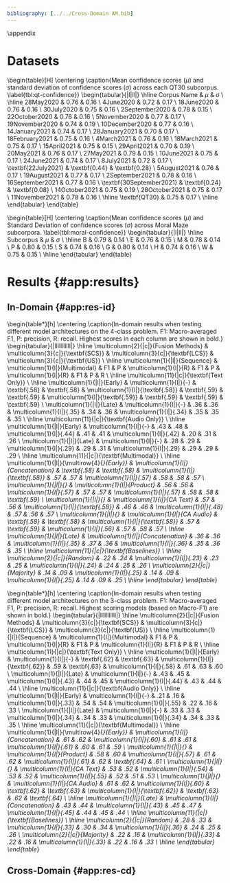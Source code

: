 ```yaml
---
bibliography: [../../Cross-Domain AM.bib]
---
```


\appendix
# Datasets


\begin{table}[H]
\centering
\caption{Mean confidence scores ($\mu$) and standard deviation of confidence scores ($\sigma$) across each QT30 subcorpus. \label{tbl:qt-confidence}}
\begin{tabular}{|l|ll|}
\hline
Corpus Name     & $\mu$ & $\sigma$ \\ \hline
28May2020       & 0.76            & 0.16               \\
4June2020       & 0.72            & 0.17               \\
18June2020      & 0.76            & 0.16               \\
30July2020      & 0.75            & 0.16               \\
2September2020  & 0.78            & 0.15               \\
22October2020   & 0.76            & 0.16               \\
5November2020   & 0.77            & 0.17               \\
19November2020  & 0.74            & 0.19               \\
10December2020  & 0.77            & 0.16               \\
14January2021   & 0.74            & 0.17               \\
28January2021   & 0.70            & 0.17               \\
18February2021  & 0.75            & 0.16               \\
4March2021      & 0.76            & 0.16               \\
18March2021     & 0.75            & 0.17               \\
15April2021     & 0.75            & 0.15               \\
29April2021     & 0.70            & 0.19               \\
20May2021       & 0.76            & 0.17               \\
27May2021       & 0.79            & 0.15               \\
10June2021      & 0.75            & 0.17               \\
24June2021      & 0.74            & 0.17               \\
8July2021       & 0.72            & 0.17               \\
\textbf{22July2021}      & \textbf{0.44}   & \textbf{0.28}      \\
5August2021     & 0.76            & 0.17               \\
19August2021    & 0.77            & 0.17               \\
2September2021  & 0.78            & 0.16               \\
16September2021 & 0.77            & 0.16               \\
\textbf{30September2021} & \textbf{0.24}   & \textbf{0.08}      \\
14October2021   & 0.75            & 0.19               \\
28October2021   & 0.75            & 0.17               \\
11November2021  & 0.78            & 0.16               \\ \hline
\textbf{QT30}   & 0.75            & 0.17               \\ \hline
\end{tabular}
\end{table}

\begin{table}[H]
\centering
\caption{Mean confidence scores ($\mu$) and Standard Deviation of confidence scores ($\sigma$) across Moral Maze subcorpora. \label{tbl:moral-confidence}}
\begin{tabular}{|l|ll|}
\hline
Subcorpus & $\mu$ & $\sigma$ \\ \hline
B         & 0.79 & 0.14   \\
E         & 0.76 & 0.15   \\
M         & 0.78 & 0.14   \\
P         & 0.80 & 0.15   \\
S         & 0.74 & 0.16   \\
G         & 0.80 & 0.14   \\
H         & 0.74 & 0.16   \\
W         & 0.75 & 0.15   \\ \hline
\end{tabular}
\end{table}

# Results {#app:results}

## In-Domain {#app:res-id}

\begin{table*}[h]
\centering
\caption{In-domain results when testing different model architectures on the 4-class problem. F1: Macro-averaged F1, P: precision, R: recall. Highest scores in each column are shown in bold.}
\begin{tabular}{|lllllllllll|}
\hline
\multicolumn{2}{|c|}{Fusion Methods}                                              & \multicolumn{3}{c|}{\textbf{SCS}}                               & \multicolumn{3}{c|}{\textbf{LCS}}                               & \multicolumn{3}{c|}{\textbf{US}}           \\ \hline
\multicolumn{1}{|l|}{Sequence}               & \multicolumn{1}{l|}{Multimodal}    & F1           & P            & \multicolumn{1}{l|}{R}            & F1           & P            & \multicolumn{1}{l|}{R}            & F1           & P            & R            \\ \hline
\multicolumn{11}{|c|}{\textbf{Text Only}}                                                                                                                                                                                                                          \\ \hline
\multicolumn{1}{|l|}{Early}                  & \multicolumn{1}{l|}{-}             & \textbf{.58} & \textbf{.58} & \multicolumn{1}{l|}{\textbf{.58}} & \textbf{.59} & \textbf{.59} & \multicolumn{1}{l|}{\textbf{.59}} & \textbf{.59} & \textbf{.59} & \textbf{.59} \\
\multicolumn{1}{|l|}{Late}                   & \multicolumn{1}{l|}{-}             & .36          & .36          & \multicolumn{1}{l|}{.35}             & .34          & .36          & \multicolumn{1}{l|}{.34}             & .35          & .35          & .35          \\ \hline
\multicolumn{11}{|c|}{\textbf{Audio Only}}                                                                                                                                                                                                                         \\ \hline
\multicolumn{1}{|l|}{Early}                  & \multicolumn{1}{l|}{-}             & .43          & .48          & \multicolumn{1}{l|}{.44}          & .41          & .41          & \multicolumn{1}{l|}{.42}          & .20          & .31          & .26          \\
\multicolumn{1}{|l|}{Late}                   & \multicolumn{1}{l|}{-}             & .28          & .29          & \multicolumn{1}{l|}{.29}             & .29          & .31          & \multicolumn{1}{l|}{.29}             & .29          & .29          & .29          \\ \hline
\multicolumn{11}{|c|}{\textbf{Multimodal}}                                                                                                                                                                                                                         \\ \hline
\multicolumn{1}{|l|}{\multirow{4}{*}{Early}} & \multicolumn{1}{l|}{Concatenation} & \textbf{.58} & \textbf{.58} & \multicolumn{1}{l|}{\textbf{.58}} & .57          & .57          & \multicolumn{1}{l|}{.57}          & .58          & .58          & .57          \\
\multicolumn{1}{|l|}{}                       & \multicolumn{1}{l|}{Product}       & .56          & .56          & \multicolumn{1}{l|}{.57}          & .57          & .57          & \multicolumn{1}{l|}{.57}          & .58          & .58          & \textbf{.59} \\
\multicolumn{1}{|l|}{}                       & \multicolumn{1}{l|}{CA Text}       & .57          & .56          & \multicolumn{1}{l|}{\textbf{.58}} & .46          & .46          & \multicolumn{1}{l|}{.48}          & .57          & .56          & .57          \\
\multicolumn{1}{|l|}{}                       & \multicolumn{1}{l|}{CA Audio}      & \textbf{.58} & \textbf{.58} & \multicolumn{1}{l|}{\textbf{.58}} & .57          & \textbf{.59} & \multicolumn{1}{l|}{.56}          & .57          & .58          & .57          \\ \hline
\multicolumn{1}{|l|}{Late}                   & \multicolumn{1}{l|}{Concatenation} & .36          & .36          & \multicolumn{1}{l|}{.35}          & .37          & .36          & \multicolumn{1}{l|}{.36}          & .35          & .36          & .35          \\ \hline
\multicolumn{11}{|c|}{\textbf{Baselines}}                                                                                                                                                                                                                          \\ \hline
\multicolumn{2}{|c|}{Random}                                                      & .22          & .24          & \multicolumn{1}{l|}{.23}          & .23          & .25          & \multicolumn{1}{l|}{.24}          & .24          & .25          & .26          \\
\multicolumn{2}{|c|}{Majority}                                                    & .14          & .09          & \multicolumn{1}{l|}{.25}          & .14          & .09          & \multicolumn{1}{l|}{.25}          & .14          & .09          & .25          \\ \hline
\end{tabular}
\end{table*}

\begin{table*}[h]
\centering
\caption{In-domain results when testing different model architectures on the 3-class problem. F1: Macro-averaged F1, P: precision, R: recall. Highest scoring models (based on Macro-F1) are shown in bold.}
\begin{tabular}{|lllllllllll|}
\hline
\multicolumn{2}{|c|}{Fusion Methods}                                                       & \multicolumn{3}{c|}{\textbf{SCS}}                               & \multicolumn{3}{c|}{\textbf{LCS}}                               & \multicolumn{3}{c|}{\textbf{US}}           \\ \hline
\multicolumn{1}{|l|}{Sequence}               & \multicolumn{1}{l|}{Multimodal}    & F1           & P            & \multicolumn{1}{l|}{R}            & F1           & P            & \multicolumn{1}{l|}{R}            & F1           & P            & R            \\ \hline
\multicolumn{11}{|c|}{\textbf{Text Only}}                                                                                                                                                                                                                          \\ \hline
\multicolumn{1}{|l|}{Early}                  & \multicolumn{1}{l|}{-}             & \textbf{.62} & \textbf{.63} & \multicolumn{1}{l|}{\textbf{.62}} & .59          & \textbf{.63} & \multicolumn{1}{l|}{.58}          & .61          & .63          & .60          \\
\multicolumn{1}{|l|}{Late}                   & \multicolumn{1}{l|}{-}             & .43          & .45          & \multicolumn{1}{l|}{.43}             & .44          & .45          & \multicolumn{1}{l|}{.44}             & .43          & .44          & .44          \\ \hline
\multicolumn{11}{|c|}{\textbf{Audio Only}}                                                                                                                                                                                                                         \\ \hline
\multicolumn{1}{|l|}{Early}                  & \multicolumn{1}{l|}{-}             & .21          & .16          & \multicolumn{1}{l|}{.33}          & .54          & .54          & \multicolumn{1}{l|}{.55}          & .22          & .16          & .33          \\
\multicolumn{1}{|l|}{Late}                   & \multicolumn{1}{l|}{-}             & .33          & .33          & \multicolumn{1}{l|}{.34}             & .34          & .33           & \multicolumn{1}{l|}{.34}             & .34          & .33          & .35          \\ \hline
\multicolumn{11}{|c|}{\textbf{Multimodal}}                                                                                                                                                                                                                         \\ \hline
\multicolumn{1}{|l|}{\multirow{4}{*}{Early}} & \multicolumn{1}{l|}{Concatenation} & .61          & .62          & \multicolumn{1}{l|}{.60}          & .61          & .61          & \multicolumn{1}{l|}{.61}          & .60          & .61          & .59          \\
\multicolumn{1}{|l|}{}                       & \multicolumn{1}{l|}{Product}       & .58          & .60          & \multicolumn{1}{l|}{.57}          & .61          & .62          & \multicolumn{1}{l|}{.61}          & .62          & \textbf{.64} & .61          \\
\multicolumn{1}{|l|}{}                       & \multicolumn{1}{l|}{CA Text}       & .53          & .52          & \multicolumn{1}{l|}{.54}          & .53          & .52          & \multicolumn{1}{l|}{.55}          & .52          & .51          & .53          \\
\multicolumn{1}{|l|}{}                       & \multicolumn{1}{l|}{CA Audio}      & .61          & .62          & \multicolumn{1}{l|}{.60}          & \textbf{.62} & \textbf{.63} & \multicolumn{1}{l|}{\textbf{.62}} & \textbf{.63} & .62          & \textbf{.64} \\ \hline
\multicolumn{1}{|l|}{Late}                   & \multicolumn{1}{l|}{Concatenation} & .43          & .44          & \multicolumn{1}{l|}{.43}             & .45          & .47           & \multicolumn{1}{l|}{.45}             & .44          & .45          & .44          \\ \hline
\multicolumn{11}{|c|}{\textbf{Baselines}}                                                                                                                                                                                                                          \\ \hline
\multicolumn{2}{|c|}{Random}                                                      & .28          & .33          & \multicolumn{1}{l|}{.33}          & .30          & .34          & \multicolumn{1}{l|}{.36}          & .24          & .25          & .26          \\
\multicolumn{2}{|c|}{Majority}                                                    & .22          & .16          & \multicolumn{1}{l|}{.33}          & .22          & .16          & \multicolumn{1}{l|}{.33}          & .22          & .16          & .33          \\ \hline
\end{tabular}
\end{table*}

## Cross-Domain {#app:res-cd}